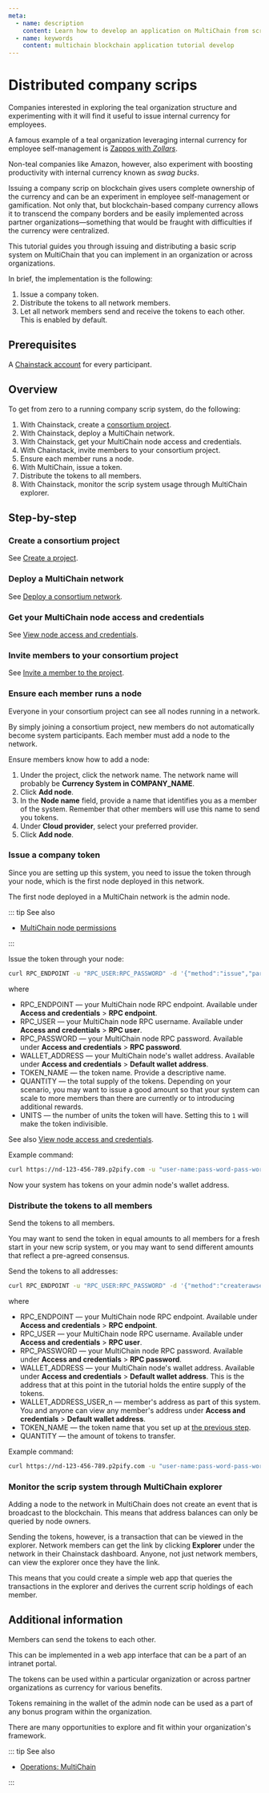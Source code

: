 ```yaml
---
meta:
  - name: description
    content: Learn how to develop an application on MultiChain from scratch by following the distributed company scrips tutorial.
  - name: keywords
    content: multichain blockchain application tutorial develop
---
```


# Distributed company scrips

Companies interested in exploring the teal organization structure and experimenting with it will find it useful to issue internal  currency for employees.

A famous example of a teal organization leveraging internal currency for employee self-management is [Zappos with *Zollars*](https://www.zappos.com/about/stories/employee-happiness-amenities).

Non-teal companies like Amazon, however, also experiment with boosting productivity with internal currency known as *swag bucks*.

Issuing a company scrip on blockchain gives users complete ownership of the currency and can be an experiment in employee self-management or gamification. Not only that, but blockchain-based company currency allows it to transcend the company borders and be easily implemented across partner organizations—something that would be fraught with difficulties if the currency were centralized.

This tutorial guides you through issuing and distributing a basic scrip system on MultiChain that you can implement in an organization or across organizations.

In brief, the implementation is the following:

1. Issue a company token.
1. Distribute the tokens to all network members.
1. Let all network members send and receive the tokens to each other. This is enabled by default.

## Prerequisites

A <a href="https://console.chainstack.com/" target="_blank">Chainstack account</a> for every participant.

## Overview

To get from zero to a running company scrip system, do the following:

1. With Chainstack, create a [consortium project](/glossary/consortium-project).
1. With Chainstack, deploy a MultiChain network.
1. With Chainstack, get your MultiChain node access and credentials.
1. With Chainstack, invite members to your consortium project.
1. Ensure each member runs a node.
1. With MultiChain, issue a token.
1. Distribute the tokens to all members.
1. With Chainstack, monitor the scrip system usage through MultiChain explorer.

## Step-by-step

### Create a consortium project

See [Create a project](/platform/create-a-project).

### Deploy a MultiChain network

See [Deploy a consortium network](/platform/deploy-a-consortium-network).

### Get your MultiChain node access and credentials

See [View node access and credentials](/platform/view-node-access-and-credentials).

### Invite members to your consortium project

See [Invite a member to the project](/platform/invite-a-member-to-the-project).

### Ensure each member runs a node

Everyone in your consortium project can see all nodes running in a network.

By simply joining a consortium project, new members do not automatically become system participants. Each member must add a node to the network.

Ensure members know how to add a node:

1. Under the project, click the network name. The network name will probably be **Currency System in COMPANY_NAME**.
1. Click **Add node**.
1. In the **Node name** field, provide a name that identifies you as a member of the system. Remember that other members will use this name to send you tokens.
1. Under **Cloud provider**, select your preferred provider.
1. Click **Add node**.

### Issue a company token

Since you are setting up this system, you need to issue the token through your node, which is the first node deployed in this network.

The first node deployed in a MultiChain network is the admin node.

::: tip See also

* [MultiChain node permissions](/operations/multichain/node-permissions)

:::

Issue the token through your node:

``` sh
curl RPC_ENDPOINT -u "RPC_USER:RPC_PASSWORD" -d '{"method":"issue","params":["WALLET_ADDRESS","TOKEN_NAME",QUANTITY,UNITS],"id":1}'
```

where

* RPC_ENDPOINT — your MultiChain node RPC endpoint. Available under **Access and credentials** > **RPC endpoint**.
* RPC_USER — your MultiChain node RPC username. Available under **Access and credentials** > **RPC user**.
* RPC_PASSWORD — your MultiChain node RPC password. Available under **Access and credentials** > **RPC password**.
* WALLET_ADDRESS — your MultiChain node's wallet address. Available under **Access and credentials** > **Default wallet address**.
* TOKEN_NAME — the token name. Provide a descriptive name.
* QUANTITY — the total supply of the tokens. Depending on your scenario, you may want to issue a good amount so that your system can scale to more members than there are currently or to introducing additional rewards.
* UNITS — the number of units the token will have. Setting this to `1` will make the token indivisible.

See also [View node access and credentials](/platform/view-node-access-and-credentials).

Example command:

``` sh
curl https://nd-123-456-789.p2pify.com -u "user-name:pass-word-pass-word-pass-word" -d '{"method":"issue","params":["123abcdiZmJnQr9vmj8yiucbYNabD6X8vKkBUW","company-token",500,1],"id":1}'
```

Now your system has tokens on your admin node's wallet address.

### Distribute the tokens to all members

Send the tokens to all members.

You may want to send the token in equal amounts to all members for a fresh start in your new scrip system, or you may want to send different amounts that reflect a pre-agreed consensus.

Send the tokens to all addresses:

``` sh
curl RPC_ENDPOINT -u "RPC_USER:RPC_PASSWORD" -d '{"method":"createrawsendfrom","params":["WALLET_ADDRESS",{"WALLET_ADDRESS_USER_n":{"TOKEN_NAME":QUANTITY},"WALLET_ADDRESS_USER_n":{"TOKEN_NAME":QUANTITY},"WALLET_ADDRESS_USER_n":{"TOKEN_NAME":QUANTITY}},[],"send"],"id":2}'
```

where

* RPC_ENDPOINT — your MultiChain node RPC endpoint. Available under **Access and credentials** > **RPC endpoint**.
* RPC_USER — your MultiChain node RPC username. Available under **Access and credentials** > **RPC user**.
* RPC_PASSWORD — your MultiChain node RPC password. Available under **Access and credentials** > **RPC password**.
* WALLET_ADDRESS — your MultiChain node's wallet address. Available under **Access and credentials** > **Default wallet address**. This is the address that at this point in the tutorial holds the entire supply of the tokens.
* WALLET_ADDRESS_USER_n — member's address as part of this system. You and anyone can view any member's address under **Access and credentials** > **Default wallet address**.
* TOKEN_NAME — the token name that you set up at [the previous step](#issue-a-company-token).
* QUANTITY — the amount of tokens to transfer.

Example command:

``` sh
curl https://nd-123-456-789.p2pify.com -u "user-name:pass-word-pass-word-pass-word" -d '{"method":"createrawsendfrom","params":["123abcdiZmJnQr9vmj8yiucbYNabD6X8vKkBUW",{"1ABC2aBCXxXC1Q2zSinXSxbD7zLANs3jc8RPYn6":{"company-token":10},"1Ab2jTzTFw1aJvcYMD3GcNpZcziXBFdyUGsBvC":{"company-token":10},"1Ab2CSx43hHhBSrozJitfkXf3jefT5ZvG6EgvS":{"company-token":10}},[],"send"],"id":2}'
```

### Monitor the scrip system through MultiChain explorer

Adding a node to the network in MultiChain does not create an event that is broadcast to the blockchain. This means that address balances can only be queried by node owners.

Sending the tokens, however, is a transaction that can be viewed in the explorer. Network members can get the link by clicking **Explorer** under the network in their Chainstack dashboard. Anyone, not just network members, can view the explorer once they have the link.

This means that you could create a simple web app that queries the transactions in the explorer and derives the current scrip holdings of each member.

## Additional information

Members can send the tokens to each other.

This can be implemented in a web app interface that can be a part of an intranet portal.

The tokens can be used within a particular organization or across partner organizations as currency for various benefits.

Tokens remaining in the wallet of the admin node can be used as a part of any bonus program within the organization.

There are many opportunities to explore and fit within your organization's framework.

::: tip See also

* [Operations: MultiChain](/operations/multichain/)

:::
